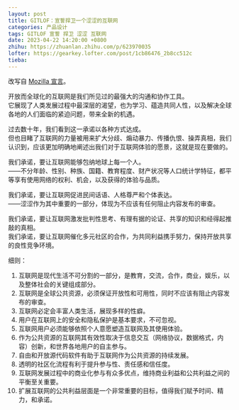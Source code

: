 ```yaml
---
layout: post
title: GITLOF：宣誓捍卫一个涩涩的互联网
categories: 产品设计
tags: GITLOF 宣誓 捍卫 涩涩 互联网
date: 2023-04-22 14:20:00 +0800
zhihu: https://zhuanlan.zhihu.com/p/623970035
lofter: https://gearkey.lofter.com/post/1cb86476_2b8cc512c
tieba: 
---
```


改写自 [Mozilla 宣言](https://www.mozilla.org/zh-CN/about/manifesto/)。

开放而全球化的互联网是我们所见过的最强大的沟通和协作工具。  
它展现了人类发展过程中最深层的渴望，也为学习、蕴造共同人性，以及解决全球各地的人们面临的紧迫问题，带来全新的机遇。

过去数十年，我们看到这一承诺以各种方式达成。  
但也目睹了互联网的力量被用来扩大分歧、煽动暴力、传播仇恨、操弄真相，我们认识到，应该更加明确地阐述出我们对于互联网体验的愿景，这就是现在要做的。

我们承诺，要让互联网能够包纳地球上每一个人。  
——不分年龄、性别、种族、国籍、教育程度、财产状况等人口统计学特征，都平等享有使用网络的权利、机会，以及获得的体验与品质。

我们承诺，要让互联网促进民间话语、人格尊严和个体表达。  
——涩涩作为其中重要的一部分，体现为不应该有任何阻止内容发布的审查。

我们承诺，要让互联网激发批判性思考、有理有据的论证、共享的知识和经得起推敲的真相。  
我们承诺，要让互联网催化多元社区的合作，为共同利益携手努力，保持开放共享的良性竞争环境。

细则：

1. 互联网是现代生活不可分割的一部分，是教育，交流，合作，商业，娱乐，以及整体社会的关键组成部分。
2. 互联网是全球公共资源，必须保证开放性和可用性，同时不应该有阻止内容发布的审查。
3. 互联网必定会丰富人类生活，展现多样的性癖。
4. 用户在互联网上的安全和隐私保护是基本要求，不可忽视。
5. 互联网用户必须能够依照个人意愿塑造互联网及其使用体验。
6. 作为公共资源的互联网其有效性取决于信息交互（网络协议，数据格式，内容）创新，和世界各地用户的自主参与。
7. 自由和开放源代码软件有助于互联网作为公共资源的持续发展。
8. 透明的社区化流程有利于提升参与性、责任感和信任度。
9. 互联网发展过程中的商业化参与有众多优点，维持商业利益和公共利益之间的平衡至关重要。
10. 扩展互联网的公共利益层面是一个非常重要的目标，值得我们赋予时间、精力，和承诺。
